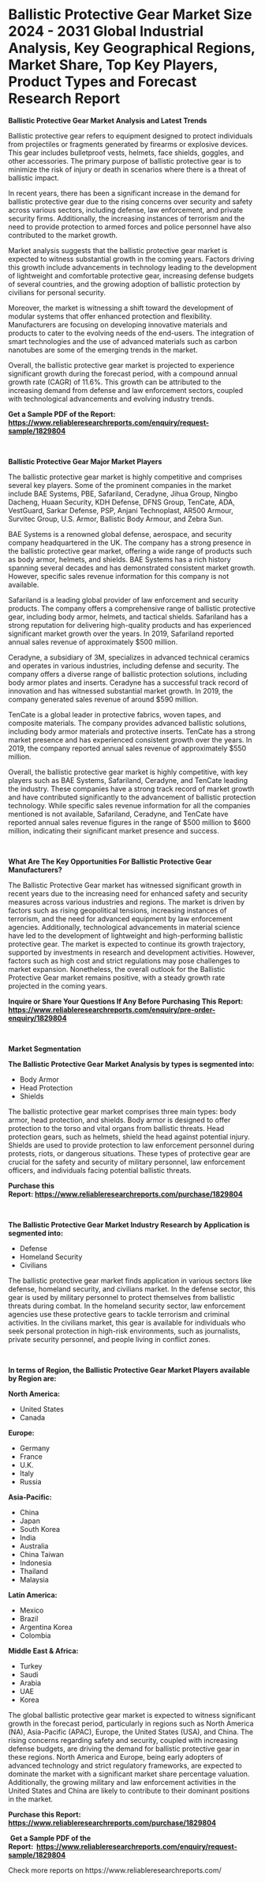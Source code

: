 <p><h1>Ballistic Protective Gear Market Size 2024 - 2031 Global Industrial Analysis, Key Geographical Regions, Market Share, Top Key Players, Product Types and Forecast Research Report</h1></p><p><strong>Ballistic Protective Gear Market Analysis and Latest Trends</strong></p>
<p><p>Ballistic protective gear refers to equipment designed to protect individuals from projectiles or fragments generated by firearms or explosive devices. This gear includes bulletproof vests, helmets, face shields, goggles, and other accessories. The primary purpose of ballistic protective gear is to minimize the risk of injury or death in scenarios where there is a threat of ballistic impact.</p><p>In recent years, there has been a significant increase in the demand for ballistic protective gear due to the rising concerns over security and safety across various sectors, including defense, law enforcement, and private security firms. Additionally, the increasing instances of terrorism and the need to provide protection to armed forces and police personnel have also contributed to the market growth.</p><p>Market analysis suggests that the ballistic protective gear market is expected to witness substantial growth in the coming years. Factors driving this growth include advancements in technology leading to the development of lightweight and comfortable protective gear, increasing defense budgets of several countries, and the growing adoption of ballistic protection by civilians for personal security.</p><p>Moreover, the market is witnessing a shift toward the development of modular systems that offer enhanced protection and flexibility. Manufacturers are focusing on developing innovative materials and products to cater to the evolving needs of the end-users. The integration of smart technologies and the use of advanced materials such as carbon nanotubes are some of the emerging trends in the market.</p><p>Overall, the ballistic protective gear market is projected to experience significant growth during the forecast period, with a compound annual growth rate (CAGR) of 11.6%. This growth can be attributed to the increasing demand from defense and law enforcement sectors, coupled with technological advancements and evolving industry trends.</p></p>
<p><strong>Get a Sample PDF of the Report:&nbsp; <a href="https://www.reliableresearchreports.com/enquiry/request-sample/1829804">https://www.reliableresearchreports.com/enquiry/request-sample/1829804</a></strong></p>
<p>&nbsp;</p>
<p><strong>Ballistic Protective Gear Major Market Players</strong></p>
<p><p>The ballistic protective gear market is highly competitive and comprises several key players. Some of the prominent companies in the market include BAE Systems, PBE, Safariland, Ceradyne, Jihua Group, Ningbo Dacheng, Huaan Security, KDH Defense, DFNS Group, TenCate, ADA, VestGuard, Sarkar Defense, PSP, Anjani Technoplast, AR500 Armour, Survitec Group, U.S. Armor, Ballistic Body Armour, and Zebra Sun.</p><p>BAE Systems is a renowned global defense, aerospace, and security company headquartered in the UK. The company has a strong presence in the ballistic protective gear market, offering a wide range of products such as body armor, helmets, and shields. BAE Systems has a rich history spanning several decades and has demonstrated consistent market growth. However, specific sales revenue information for this company is not available.</p><p>Safariland is a leading global provider of law enforcement and security products. The company offers a comprehensive range of ballistic protective gear, including body armor, helmets, and tactical shields. Safariland has a strong reputation for delivering high-quality products and has experienced significant market growth over the years. In 2019, Safariland reported annual sales revenue of approximately $500 million.</p><p>Ceradyne, a subsidiary of 3M, specializes in advanced technical ceramics and operates in various industries, including defense and security. The company offers a diverse range of ballistic protection solutions, including body armor plates and inserts. Ceradyne has a successful track record of innovation and has witnessed substantial market growth. In 2019, the company generated sales revenue of around $590 million.</p><p>TenCate is a global leader in protective fabrics, woven tapes, and composite materials. The company provides advanced ballistic solutions, including body armor materials and protective inserts. TenCate has a strong market presence and has experienced consistent growth over the years. In 2019, the company reported annual sales revenue of approximately $550 million.</p><p>Overall, the ballistic protective gear market is highly competitive, with key players such as BAE Systems, Safariland, Ceradyne, and TenCate leading the industry. These companies have a strong track record of market growth and have contributed significantly to the advancement of ballistic protection technology. While specific sales revenue information for all the companies mentioned is not available, Safariland, Ceradyne, and TenCate have reported annual sales revenue figures in the range of $500 million to $600 million, indicating their significant market presence and success.</p></p>
<p>&nbsp;</p>
<p><strong>What Are The Key Opportunities For Ballistic Protective Gear Manufacturers?</strong></p>
<p><p>The Ballistic Protective Gear market has witnessed significant growth in recent years due to the increasing need for enhanced safety and security measures across various industries and regions. The market is driven by factors such as rising geopolitical tensions, increasing instances of terrorism, and the need for advanced equipment by law enforcement agencies. Additionally, technological advancements in material science have led to the development of lightweight and high-performing ballistic protective gear. The market is expected to continue its growth trajectory, supported by investments in research and development activities. However, factors such as high cost and strict regulations may pose challenges to market expansion. Nonetheless, the overall outlook for the Ballistic Protective Gear market remains positive, with a steady growth rate projected in the coming years.</p></p>
<p><strong>Inquire or Share Your Questions If Any Before Purchasing This Report: <a href="https://www.reliableresearchreports.com/enquiry/pre-order-enquiry/1829804">https://www.reliableresearchreports.com/enquiry/pre-order-enquiry/1829804</a></strong></p>
<p>&nbsp;</p>
<p><strong>Market Segmentation</strong></p>
<p><strong>The Ballistic Protective Gear Market Analysis by types is segmented into:</strong></p>
<p><ul><li>Body Armor</li><li>Head Protection</li><li>Shields</li></ul></p>
<p><p>The ballistic protective gear market comprises three main types: body armor, head protection, and shields. Body armor is designed to offer protection to the torso and vital organs from ballistic threats. Head protection gears, such as helmets, shield the head against potential injury. Shields are used to provide protection to law enforcement personnel during protests, riots, or dangerous situations. These types of protective gear are crucial for the safety and security of military personnel, law enforcement officers, and individuals facing potential ballistic threats.</p></p>
<p><strong>Purchase this Report:&nbsp;<a href="https://www.reliableresearchreports.com/purchase/1829804">https://www.reliableresearchreports.com/purchase/1829804</a></strong></p>
<p>&nbsp;</p>
<p><strong>The Ballistic Protective Gear Market Industry Research by Application is segmented into:</strong></p>
<p><ul><li>Defense</li><li>Homeland Security</li><li>Civilians</li></ul></p>
<p><p>The ballistic protective gear market finds application in various sectors like defense, homeland security, and civilians market. In the defense sector, this gear is used by military personnel to protect themselves from ballistic threats during combat. In the homeland security sector, law enforcement agencies use these protective gears to tackle terrorism and criminal activities. In the civilians market, this gear is available for individuals who seek personal protection in high-risk environments, such as journalists, private security personnel, and people living in conflict zones.</p></p>
<p>&nbsp;</p>
<p><strong>In terms of Region, the Ballistic Protective Gear Market Players available by Region are:</strong></p>
<p>
    <p> <strong> North America: </strong>
        <ul>
            <li>United States</li>
            <li>Canada</li>
        </ul>
        </p> 
    <p> <strong> Europe: </strong>
        <ul>
            <li>Germany</li>
            <li>France</li>
            <li>U.K.</li>
            <li>Italy</li>
            <li>Russia</li>
        </ul>
        </p> 
    <p> <strong> Asia-Pacific: </strong>
        <ul>
            <li>China</li>
            <li>Japan</li>
            <li>South Korea</li>
            <li>India</li>
            <li>Australia</li>
            <li>China Taiwan</li>
            <li>Indonesia</li>
            <li>Thailand</li>
            <li>Malaysia</li>
        </ul>
        </p> 
    <p> <strong> Latin America: </strong>
        <ul>
            <li>Mexico</li>
            <li>Brazil</li>
            <li>Argentina Korea</li>
            <li>Colombia</li>
        </ul>
        </p> 
    <p> <strong> Middle East & Africa: </strong>
        <ul>
            <li>Turkey</li>
            <li>Saudi</li>
            <li>Arabia</li>
            <li>UAE</li>
            <li>Korea</li>
        </ul>
    </p>
    </p>
<p><p>The global ballistic protective gear market is expected to witness significant growth in the forecast period, particularly in regions such as North America (NA), Asia-Pacific (APAC), Europe, the United States (USA), and China. The rising concerns regarding safety and security, coupled with increasing defense budgets, are driving the demand for ballistic protective gear in these regions. North America and Europe, being early adopters of advanced technology and strict regulatory frameworks, are expected to dominate the market with a significant market share percentage valuation. Additionally, the growing military and law enforcement activities in the United States and China are likely to contribute to their dominant positions in the market.</p></p>
<p><strong>Purchase this Report: <a href="https://www.reliableresearchreports.com/purchase/1829804">https://www.reliableresearchreports.com/purchase/1829804</a></strong></p>
<p>&nbsp;<strong>Get a Sample PDF of the Report:&nbsp;&nbsp;<a href="https://www.reliableresearchreports.com/enquiry/request-sample/1829804">https://www.reliableresearchreports.com/enquiry/request-sample/1829804</a></strong></p>
<p><strong></strong></p>
<p>Check more reports on https://www.reliableresearchreports.com/</p>